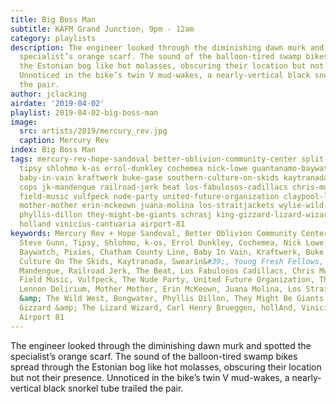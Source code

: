 ```yaml
---
title: Big Boss Man
subtitle: KAFM Grand Junction, 9pm - 12am
category: playlists
description: The engineer looked through the diminishing dawn murk and spotted the
  specialist’s orange scarf. The sound of the balloon-tired swamp bikes spread through
  the Estonian bog like hot molasses, obscuring their location but not their presence.
  Unnoticed in the bike’s twin V mud-wakes, a nearly-vertical black snorkel tube trailed
  the pair.
author: jclacking
airdate: '2019-04-02'
playlist: 2019-04-02-big-boss-man
image:
  src: artists/2019/mercury_rev.jpg
  caption: Mercury Rev
index: Big Boss Man
tags: mercury-rev-hope-sandoval better-oblivion-community-center split-enz steve-gunn
  tipsy shlohmo k-os errol-dunkley cochemea nick-lowe guantanamo-baywatch pixies chatham-county-line
  baby-in-vain kraftwerk buke-gase southern-culture-on-skids kaytranada swearin young-fresh-fellows
  cops jk-mandengue railroad-jerk beat los-fabulosos-cadillacs chris-murray molotov
  field-music vulfpeck nude-party united-future-organization claypool-lennon-delirium
  mother-mother erin-mckeown juana-molina los-straitjackets wylie-wild-west bongwater
  phyllis-dillon they-might-be-giants schrasj king-gizzard-lizard-wizard carl-henry-brueggen
  holland vinicius-cantuaria airport-81
keywords: Mercury Rev + Hope Sandoval, Better Oblivion Community Center, Split Enz,
  Steve Gunn, Tipsy, Shlohmo, k-os, Errol Dunkley, Cochemea, Nick Lowe, Guantanamo
  Baywatch, Pixies, Chatham County Line, Baby In Vain, Kraftwerk, Buke and Gase, Southern
  Culture On The Skids, Kaytranada, Swearin&#39;, Young Fresh Fellows, The Cops, JK
  Mandengue, Railroad Jerk, The Beat, Los Fabulosos Cadillacs, Chris Murray, Molotov,
  Field Music, Vulfpeck, The Nude Party, United Future Organization, The Claypool
  Lennon Delirium, Mother Mother, Erin McKeown, Juana Molina, Los Straitjackets, Wylie
  &amp; The Wild West, Bongwater, Phyllis Dillon, They Might Be Giants, Schrasj, King
  Gizzard &amp; The Lizard Wizard, Carl Henry Brueggen, hollAnd, Vinicius Cantuaria,
  Airport 81
---
```

The engineer looked through the diminishing dawn murk and spotted the specialist’s orange scarf. The sound of the balloon-tired swamp bikes spread through the Estonian bog like hot molasses, obscuring their location but not their presence. Unnoticed in the bike’s twin V mud-wakes, a nearly-vertical black snorkel tube trailed the pair.
